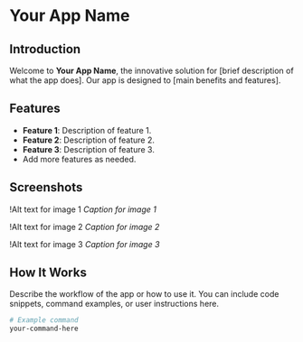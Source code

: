 # Your App Name

## Introduction
Welcome to **Your App Name**, the innovative solution for [brief description of what the app does]. Our app is designed to [main benefits and features].

## Features
- **Feature 1**: Description of feature 1.
- **Feature 2**: Description of feature 2.
- **Feature 3**: Description of feature 3.
- Add more features as needed.

## Screenshots
!Alt text for image 1
*Caption for image 1*

!Alt text for image 2
*Caption for image 2*

!Alt text for image 3
*Caption for image 3*

## How It Works
Describe the workflow of the app or how to use it. You can include code snippets, command examples, or user instructions here.

```bash
# Example command
your-command-here
